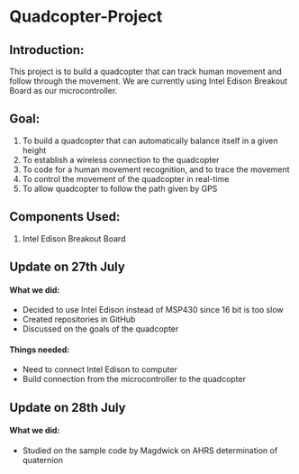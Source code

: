 # Quadcopter-Project

## Introduction: 

This project is to build a quadcopter that can track human movement and follow
through the movement. We are currently using Intel Edison Breakout Board as our 
microcontroller.

## Goal:

1. To build a quadcopter that can automatically balance itself in a given height
2. To establish a wireless connection to the quadcopter
3. To code for a human movement recognition, and to trace the movement
4. To control the movement of the quadcopter in real-time
5. To allow quadcopter to follow the path given by GPS

## Components Used: 

1. Intel Edison Breakout Board

## Update on 27th July

#### What we did:

* Decided to use Intel Edison instead of MSP430 since 16 bit is too slow
* Created repositories in GitHub
* Discussed on the goals of the quadcopter

#### Things needed:

* Need to connect Intel Edison to computer
* Build connection from the microcontroller to the quadcopter

## Update on 28th July

#### What we did:

* Studied on the sample code by Magdwick on AHRS determination of quaternion

